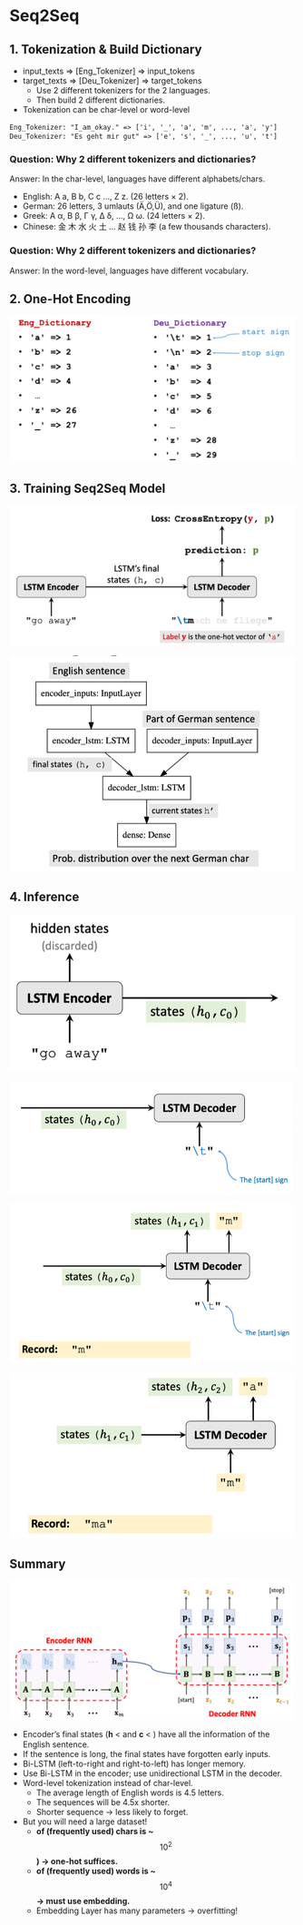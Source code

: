 # Seq2Seq

## 1. Tokenization & Build Dictionary

* input\_texts => \[Eng\_Tokenizer] => input\_tokens
* target\_texts => \[Deu\_Tokenizer] => target\_tokens
  * Use 2 different tokenizers for the 2 languages.
  * Then build 2 different dictionaries.
* Tokenization can be char-level or word-level

```
Eng_Tokenizer: "I_am_okay." => ['i', '_', 'a', 'm', ..., 'a', 'y']
Deu_Tokenizer: "Es geht mir gut" => ['e', 's', '_', ..., 'u', 't']
```

### Question: Why 2 different tokenizers and dictionaries?

Answer: In the char-level, languages have different alphabets/chars.

* English: A a, B b, C c …, Z z. (26 letters × 2).
* German: 26 letters, 3 umlauts (Ä,Ö,Ü), and one ligature (ß).
* Greek: Α α, Β β, Γ γ, Δ δ, …, Ω ω. (24 letters × 2).
* Chinese: 金 木 水 火 土 … 赵 钱 孙 李 (a few thousands characters).

### Question: Why 2 different tokenizers and dictionaries?

Answer: In the word-level, languages have different vocabulary.

## 2. One-Hot Encoding

![](<../.gitbook/assets/rnn-5 (1).png>)

## 3. Training Seq2Seq Model

![](<../.gitbook/assets/rnn-6 (1).png>)

![](<../.gitbook/assets/rnn-7 (1).png>)

## 4. Inference

![](<../.gitbook/assets/rnn-8 (1).png>)

![](<../.gitbook/assets/rnn-9 (1).png>)

![](<../.gitbook/assets/rnn-10 (1).png>)

![](<../.gitbook/assets/rnn-11 (1).png>)

## Summary

![](<../.gitbook/assets/rnn-12 (1).png>)

* Encoder’s final states (𝐡 < and 𝐜 < ) have all the information of the English sentence.
* If the sentence is long, the final states have forgotten early inputs.
* Bi-LSTM (left-to-right and right-to-left) has longer memory.
* Use Bi-LSTM in the encoder; use unidirectional LSTM in the decoder.
* Word-level tokenization instead of char-level.
  * The average length of English words is 4.5 letters.
  * The sequences will be 4.5x shorter.
  * Shorter sequence -> less likely to forget.
* But you will need a large dataset!
  * **of (frequently used) chars is \~**$$10^2$$ **) -> one-hot suffices.**
  * **of (frequently used) words is \~**$$10^4$$ **-> must use embedding.**
  * Embedding Layer has many parameters -> overfitting!
